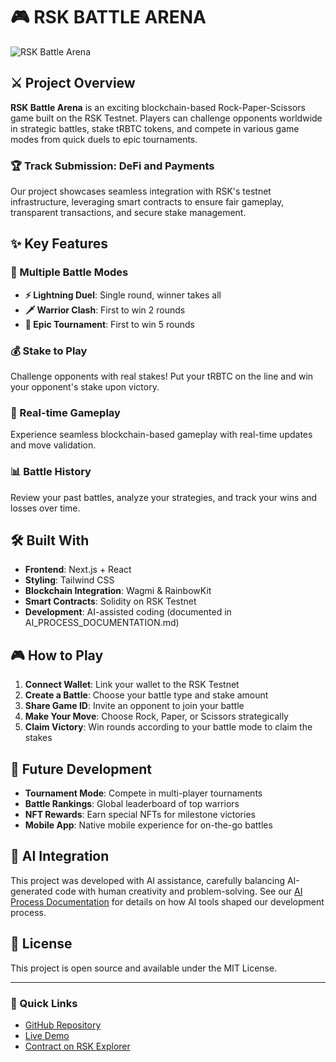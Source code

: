 # 🎮 RSK BATTLE ARENA

![RSK Battle Arena](https://i.imgur.com/placeholder-image.png)

## ⚔️ Project Overview

**RSK Battle Arena** is an exciting blockchain-based Rock-Paper-Scissors game built on the RSK Testnet. Players can challenge opponents worldwide in strategic battles, stake tRBTC tokens, and compete in various game modes from quick duels to epic tournaments.

### 🏆 Track Submission: DeFi and Payments

Our project showcases seamless integration with RSK's testnet infrastructure, leveraging smart contracts to ensure fair gameplay, transparent transactions, and secure stake management.

## ✨ Key Features

### 🎯 Multiple Battle Modes
- **⚡ Lightning Duel**: Single round, winner takes all
- **🗡️ Warrior Clash**: First to win 2 rounds
- **👑 Epic Tournament**: First to win 5 rounds

### 💰 Stake to Play
Challenge opponents with real stakes! Put your tRBTC on the line and win your opponent's stake upon victory.

### 🔄 Real-time Gameplay
Experience seamless blockchain-based gameplay with real-time updates and move validation.

### 📊 Battle History
Review your past battles, analyze your strategies, and track your wins and losses over time.

## 🛠️ Built With

- **Frontend**: Next.js + React
- **Styling**: Tailwind CSS
- **Blockchain Integration**: Wagmi & RainbowKit
- **Smart Contracts**: Solidity on RSK Testnet
- **Development**: AI-assisted coding (documented in AI_PROCESS_DOCUMENTATION.md)

## 🎮 How to Play

1. **Connect Wallet**: Link your wallet to the RSK Testnet
2. **Create a Battle**: Choose your battle type and stake amount
3. **Share Game ID**: Invite an opponent to join your battle
4. **Make Your Move**: Choose Rock, Paper, or Scissors strategically
5. **Claim Victory**: Win rounds according to your battle mode to claim the stakes

## 🔮 Future Development

- **Tournament Mode**: Compete in multi-player tournaments
- **Battle Rankings**: Global leaderboard of top warriors
- **NFT Rewards**: Earn special NFTs for milestone victories
- **Mobile App**: Native mobile experience for on-the-go battles

## 🧠 AI Integration

This project was developed with AI assistance, carefully balancing AI-generated code with human creativity and problem-solving. See our [AI Process Documentation](./AI_PROCESS_DOCUMENTATION.md) for details on how AI tools shaped our development process.

## 📝 License

This project is open source and available under the MIT License.

---

### 🔗 Quick Links

- [GitHub Repository](https://github.com/Afoxcute/rsk-battle-arena)
- [Live Demo](https://rsk-battle-arena.vercel.app/)
- [Contract on RSK Explorer](https://explorer.testnet.rootstock.io/address/0x7296c77edd04092fd6a8117c7f797e0680d97fa1) 
